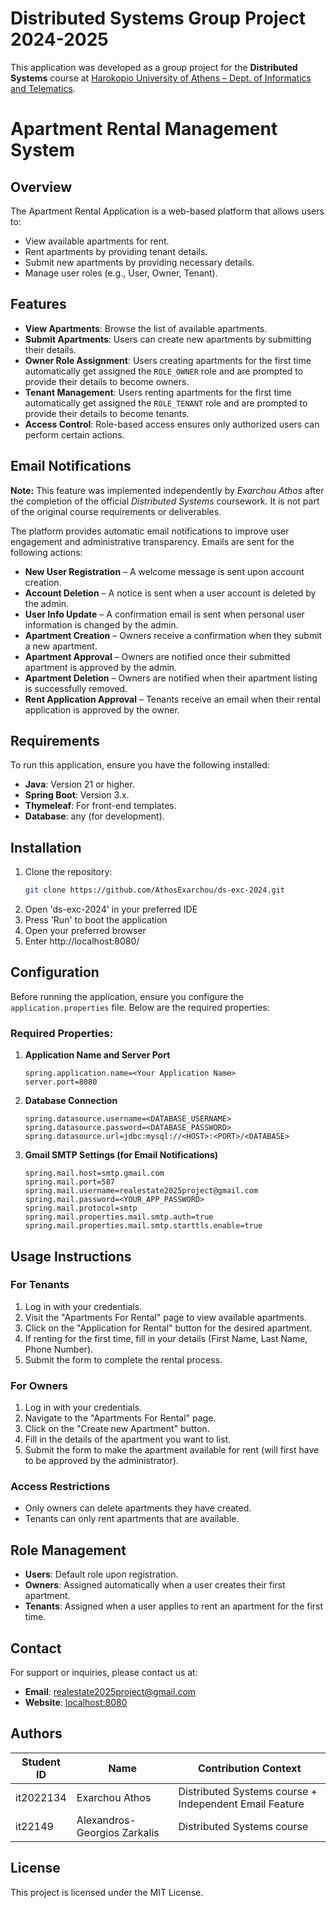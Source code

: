 # Distributed Systems Group Project 2024-2025

This application was developed as a group project for the **Distributed Systems** course at [Harokopio University of Athens – Dept. of Informatics and Telematics](https://www.dit.hua.gr).

# Apartment Rental Management System

## Overview
The Apartment Rental Application is a web-based platform that allows users to:
- View available apartments for rent.
- Rent apartments by providing tenant details.
- Submit new apartments by providing necessary details.
- Manage user roles (e.g., User, Owner, Tenant).

## Features
- **View Apartments**: Browse the list of available apartments.
- **Submit Apartments**: Users can create new apartments by submitting their details.
- **Owner Role Assignment**: Users creating apartments for the first time automatically get assigned the `ROLE_OWNER` role and are prompted to provide their details to become owners.
- **Tenant Management**: Users renting apartments for the first time automatically get assigned the `ROLE_TENANT` role and are prompted to provide their details to become tenants.
- **Access Control**: Role-based access ensures only authorized users can perform certain actions.

## Email Notifications

**Note:** This feature was implemented independently by *Exarchou Athos* after the completion of the official *Distributed Systems* coursework. It is not part of the original course requirements or deliverables.

The platform provides automatic email notifications to improve user engagement and administrative transparency. Emails are sent for the following actions:
- **New User Registration** – A welcome message is sent upon account creation.
- **Account Deletion** – A notice is sent when a user account is deleted by the admin.
- **User Info Update** – A confirmation email is sent when personal user information is changed by the admin.
- **Apartment Creation** – Owners receive a confirmation when they submit a new apartment.
- **Apartment Approval** – Owners are notified once their submitted apartment is approved by the admin.
- **Apartment Deletion** – Owners are notified when their apartment listing is successfully removed.
- **Rent Application Approval** – Tenants receive an email when their rental application is approved by the owner.

## Requirements
To run this application, ensure you have the following installed:
- **Java**: Version 21 or higher.
- **Spring Boot**: Version 3.x.
- **Thymeleaf**: For front-end templates.
- **Database**: any (for development).

## Installation
1. Clone the repository:
   ```bash
   git clone https://github.com/AthosExarchou/ds-exc-2024.git
   ```
2. Open 'ds-exc-2024' in your preferred IDE
3. Press 'Run' to boot the application
4. Open your preferred browser
5. Enter http://localhost:8080/

## Configuration

Before running the application, ensure you configure the `application.properties` file. Below are the required properties:

### Required Properties:

1. **Application Name and Server Port**
   ```properties
   spring.application.name=<Your Application Name>
   server.port=8080
2. **Database Connection**
   ```properties
   spring.datasource.username=<DATABASE_USERNAME>
   spring.datasource.password=<DATABASE_PASSWORD>
   spring.datasource.url=jdbc:mysql://<HOST>:<PORT>/<DATABASE>
3. **Gmail SMTP Settings (for Email Notifications)**
   ```properties
   spring.mail.host=smtp.gmail.com
   spring.mail.port=587
   spring.mail.username=realestate2025project@gmail.com
   spring.mail.password=<YOUR_APP_PASSWORD>
   spring.mail.protocol=smtp
   spring.mail.properties.mail.smtp.auth=true
   spring.mail.properties.mail.smtp.starttls.enable=true
   
## Usage Instructions

### For Tenants
1. Log in with your credentials.
2. Visit the "Apartments For Rental" page to view available apartments.
3. Click on the "Application for Rental" button for the desired apartment.
4. If renting for the first time, fill in your details (First Name, Last Name, Phone Number).
5. Submit the form to complete the rental process.

### For Owners
1. Log in with your credentials.
2. Navigate to the "Apartments For Rental" page.
3. Click on the "Create new Apartment" button.
4. Fill in the details of the apartment you want to list.
5. Submit the form to make the apartment available for rent (will first have to be approved by the administrator).

### Access Restrictions
- Only owners can delete apartments they have created.
- Tenants can only rent apartments that are available.

## Role Management
- **Users**: Default role upon registration.
- **Owners**: Assigned automatically when a user creates their first apartment.
- **Tenants**: Assigned when a user applies to rent an apartment for the first time.

## Contact
For support or inquiries, please contact us at:
- **Email**: realestate2025project@gmail.com
- **Website**: [localhost:8080](http://localhost:8080/)

## Authors

| Student ID   | Name                          | Contribution Context                                     |
|--------------|-------------------------------|----------------------------------------------------------|
| it2022134    | Exarchou Athos                | Distributed Systems course + Independent Email Feature   |
| it22149      | Alexandros-Georgios Zarkalis  | Distributed Systems course                               |

## License
This project is licensed under the MIT License.
